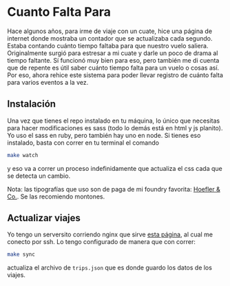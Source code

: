 # Cuanto Falta Para

Hace algunos años, para irme de viaje con un cuate, hice una página de internet donde mostraba
un contador que se actualizaba cada segundo. Estaba contando cuánto tiempo faltaba para que 
nuestro vuelo saliera. Originalmente surgió para estresar a mi cuate y darle un poco de drama
al tiempo faltante. Sí funcionó muy bien para eso, pero también me di cuenta que de repente es
útil saber cuánto tiempo falta para un vuelo o cosas así. Por eso, ahora rehice este sistema
para poder llevar registro de cuánto falta para varios eventos a la vez.

## Instalación
Una vez que tienes el repo instalado en tu máquina, lo único que necesitas para hacer
modificaciones es sass (todo lo demás está en html y js planito). Yo uso el sass en ruby, pero
también hay uno en node. Si tienes eso instalado, basta con correr en tu terminal el comando

```bash
make watch
```

y eso va a correr un proceso indefinidamente que actualiza el css cada que se detecta un cambio.

Nota: las tipografías que uso son de paga de mi foundry favorita: [Hoefler & Co.][1]. Se las
recomiendo montones.

## Actualizar viajes
Yo tengo un serversito corriendo nginx que sirve [esta página][2], al cual me conecto por ssh. 
Lo tengo configurado de manera que con correr:

```bash
make sync
```

actualiza el archivo de `trips.json` que es donde guardo los datos de los viajes.


[1]: https://typography.com
[2]: https://cuantofaltaparairnos.com

